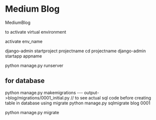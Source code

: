 # Medium Blog
MediumBlog

to activate virtual environment

activate env_name

django-admin startproject projectname
cd projectname
django-admin startapp appname

python manage.py runserver

## for database
python manage.py makemigrations --- output->blog/migrations/0001_initial.py
// to see actual sql code before creating table in database using migrate
python manage.py sqlmigrate blog 0001

python manage.py migrate
